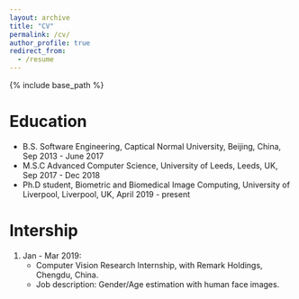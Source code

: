 ```yaml
---
layout: archive
title: "CV"
permalink: /cv/
author_profile: true
redirect_from:
  - /resume
---
```


{% include base_path %}

Education
======
* B.S. Software Engineering, Captical Normal University, Beijing, China, Sep 2013 - June 2017
* M.S.C Advanced Computer Science, University of Leeds, Leeds, UK, Sep 2017 - Dec 2018
* Ph.D student, Biometric and Biomedical Image Computing, University of Liverpool, Liverpool, UK, April 2019 - present


Intership
======
1. Jan - Mar 2019: 
   + Computer Vision Research Internship, with Remark Holdings, Chengdu, China.
   + Job description: Gender/Age estimation with human face images.


  


